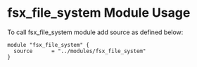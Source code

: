 # fsx_file_system Module Usage #

To call fsx_file_system module add source as defined below:
```
module "fsx_file_system" {
  source      = "../modules/fsx_file_system"
}
```
